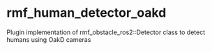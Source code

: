 # rmf_human_detector_oakd
Plugin implementation of rmf_obstacle_ros2::Detector class to detect humans using OakD cameras

